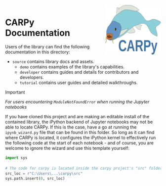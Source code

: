 <img style="float: right; padding-left:20px;" src="source/_static/carpy.svg" width="180" height="160"/>

# CARPy Documentation

Users of the library can find the following documentation in this directory:

- `source` contains library docs and assets.
    - `demo` contains examples of the library's capabilities.
    - `developer` contains guides and details for contributors and developers.
    - `tutorial` contains user guides and detailed walkthroughs.

> [!IMPORTANT]
> _For users encountering `ModuleNotFoundError` when running the Jupyter notebooks_
>
> If you have cloned this project and are making an editable install of the contained library, the iPython backend of
> Jupyter notebooks may not be able to locate CARPy. If this is the case, have a go at running the `ipynb_wizard.py`
> file that can be found in this folder. So long as it can find where CARPy is located, it configures the iPython kernel
> to effectively run the following code at the start of each notebook - and of course, you are welcome to ignore the
> wizard and use this template yourself:
> ```python
> import sys
> 
> # The code for carpy is located inside the carpy project's "src" folder
> src_loc = r"C:\Users\...\carpy\src"
> sys.path.insert(0, src_loc)
> ```